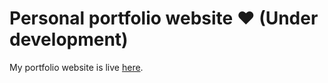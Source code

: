# Personal portfolio website ❤️ (Under development)

My portfolio website is live [here](https://mdnaimur0.github.io/).